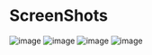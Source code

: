 # ScreenShots

![image](https://user-images.githubusercontent.com/29393878/41024627-9abb274c-6924-11e8-9a3c-32a9faae54c8.png)
![image](https://user-images.githubusercontent.com/29393878/41024677-bbf060a8-6924-11e8-9c25-81ed4ab64038.png)
![image](https://user-images.githubusercontent.com/29393878/41024762-f62b5052-6924-11e8-8691-b9c270cb37ff.png)
![image](https://user-images.githubusercontent.com/29393878/41024810-1e1882b0-6925-11e8-91b7-69acc6b80c3f.png)
